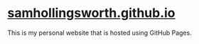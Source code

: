 # [samhollingsworth.github.io](samhollingsworth.github.io)
This is my personal website that is hosted using GitHub Pages.
